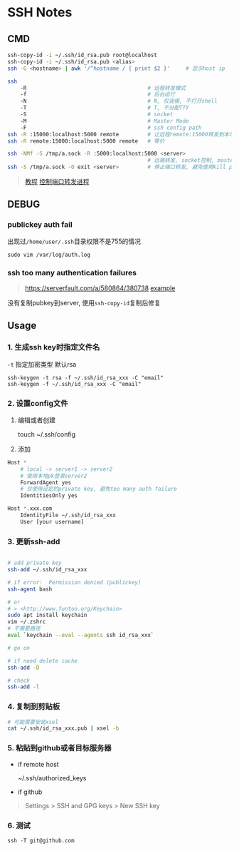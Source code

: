 SSH Notes
=========

CMD
---

``` sh
ssh-copy-id -i ~/.ssh/id_rsa.pub root@localhost
ssh-copy-id -i ~/.ssh/id_rsa.pub <alias>
ssh -G <hostname> | awk '/^hostname / { print $2 }'     # 显示host ip

ssh
    -R                                      # 远程转发模式
    -f                                      # 后台运行
    -N                                      # N, 仅连接, 不打开shell
    -T                                      # T, 不分配TTY
    -S                                      # socket
    -M                                      # Master Mode
    -F                                      # ssh config path
ssh -R :15000:localhost:5000 remote         # 让远程remote:15000转发到本地5000
ssh -R remote:15000:localhost:5000 remote   # 等价

ssh -NMf -S /tmp/a.sock -R :5000:localhost:5000 <server>
                                            # 远端转发, socket控制, master mode
ssh -S /tmp/a.sock -O exit <server>         # 停止端口转发, 避免使用kill process
```

> [教程](http://www.ruanyifeng.com/blog/2011/12/ssh_port_forwarding.html)
> [控制端口转发进程](https://unix.stackexchange.com/a/164656/181922)

DEBUG
-----

### publickey auth fail

出现过`/home/user/.ssh`目录权限不是755的情况

    sudo vim /var/log/auth.log

### ssh too many authentication failures

> <https://serverfault.com/a/580864/380738>
> [example](https://gist.github.com/rubo77/e01ac25450df5521d6fa)

没有复制pubkey到server, 使用`ssh-copy-id`复制后修复

Usage
-----

### 1. 生成ssh key时指定文件名

`-t` 指定加密类型 默认rsa

    ssh-keygen -t rsa -f ~/.ssh/id_rsa_xxx -C "email"
    ssh-keygen -f ~/.ssh/id_rsa_xxx -C "email"

### 2. 设置config文件

1. 编辑或者创建

    touch ~/.ssh/config

2. 添加

``` sh
Host *
    # local -> server1 -> server2
    # 使用本地pk登录server2
    ForwardAgent yes
    # 仅使用设定的private key, 避免too many auth failure
    IdentitiesOnly yes

Host *.xxx.com
    IdentityFile ~/.ssh/id_rsa_xxx
    User [your username]
```

### 3. 更新ssh-add

``` bash

# add private key
ssh-add ~/.ssh/id_rsa_xxx

# if error:  Permission denied (publickey)
ssh-agent bash

# or
# > <http://www.funtoo.org/Keychain>
sudo apt install keychain
vim ~/.zshrc
# 不需要路径
eval `keychain --eval --agents ssh id_rsa_xxx`

# go on

# if need delete cache
ssh-add -D

# check
ssh-add -l
```

### 4. 复制到剪贴板

``` bash
# 可能需要安装xsel
cat ~/.ssh/id_rsa_xxx.pub | xsel -b
```

### 5. 粘贴到github或者目标服务器

- if remote host

    ~/.ssh/authorized_keys

- if github

> Settings > SSH and GPG keys > New SSH key

### 6. 测试

    ssh -T git@github.com
